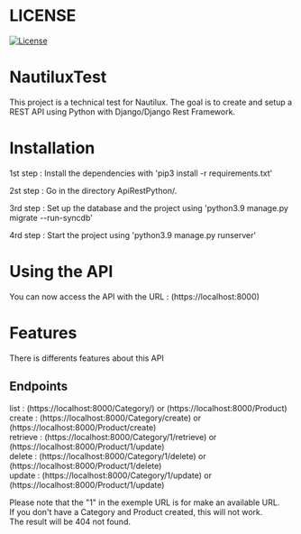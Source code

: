 # LICENSE
[![License](https://img.shields.io/github/license/H-chauvet/DiscordBotJam)](https://github.com/H-chauvet/DiscordBotJam)

# NautiluxTest

This project is a technical test for Nautilux. The goal is to create and setup a REST API using Python with Django/Django Rest Framework.

# Installation

1st step : Install the dependencies with 'pip3 install -r requirements.txt'

2st step : Go in the directory ApiRestPython/.

3rd step : Set up the database and the project using 'python3.9 manage.py migrate --run-syncdb'

4rd step : Start the project using 'python3.9 manage.py runserver'

# Using the API

You can now access the API with the URL : (https://localhost:8000)


# Features

There is differents features about this API

## Endpoints

list : (https://localhost:8000/Category/) or (https://localhost:8000/Product) <br>
create : (https://localhost:8000/Category/create) or (https://localhost:8000/Product/create) <br>
retrieve : (https://localhost:8000/Category/1/retrieve) or (https://localhost:8000/Product/1/update) <br>
delete : (https://localhost:8000/Category/1/delete) or (https://localhost:8000/Product/1/delete) <br>
update : (https://localhost:8000/Category/1/update) or (https://localhost:8000/Product/1/update) <br>

Please note that the "1" in the exemple URL is for make an available URL. <br>
If you don't have a Category and Product created, this will not work. <br>
The result will be 404 not found.